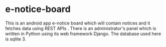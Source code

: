 # e-notice-board
This is an android app e-notice board which will contain notices and it fetches data using REST APIs . There is an administrator's panel which is written in Python using its web framework Django.
The database used here is sqlite 3.
